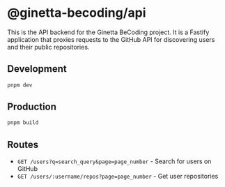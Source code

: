 # @ginetta-becoding/api

This is the API backend for the Ginetta BeCoding project. It is a Fastify application that proxies requests to the GitHub API for discovering users and their public repositories.

## Development

```bash
pnpm dev
```

## Production

```bash
pnpm build
```


## Routes

- `GET /users?q=search_query&page=page_number` - Search for users on GitHub
- `GET /users/:username/repos?page=page_number` - Get user repositories









